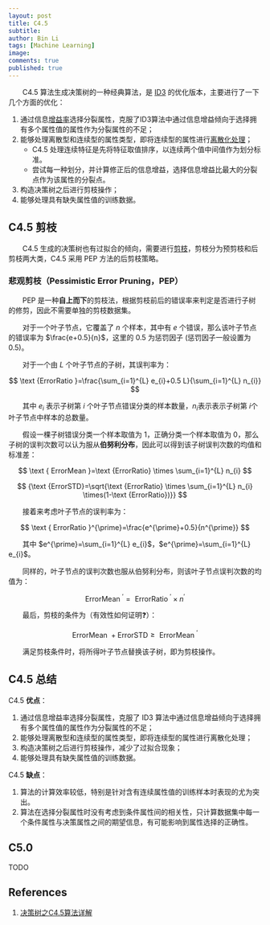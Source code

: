 ```yaml
---
layout: post
title: C4.5
subtitle:
author: Bin Li
tags: [Machine Learning]
image: 
comments: true
published: true
---
```


　　C4.5 算法生成决策树的一种经典算法，是 [ID3]([](http://hi-bin.com/2019-06-04-id3-iterative-dichotomiser-3/)) 的优化版本，主要进行了一下几个方面的优化：
1. 通过信息[增益率](http://hi-bin.com/2018-09-11-decision-tree/#112-增益率gain-ratio)选择分裂属性，克服了ID3算法中通过信息增益倾向于选择拥有多个属性值的属性作为分裂属性的不足；
2. 能够处理离散型和连续型的属性类型，即将连续型的属性进行[离散化处理](http://hi-bin.com/2018-09-11-decision-tree/#21-连续值处理)；
    * C4.5 处理连续特征是先将特征取值排序，以连续两个值中间值作为划分标准。
    * 尝试每一种划分，并计算修正后的信息增益，选择信息增益比最大的分裂点作为该属性的分裂点。
3. 构造决策树之后进行剪枝操作；
4. 能够处理具有缺失属性值的训练数据。

## C4.5 剪枝
　　C4.5 生成的决策树也有过拟合的倾向，需要进行[剪枝](http://hi-bin.com/2018-09-11-decision-tree/#13-剪枝处理pruning)，剪枝分为预剪枝和后剪枝两大类，C4.5 采用 PEP 方法的后剪枝策略。

### 悲观剪枝（Pessimistic Error Pruning，PEP）
　　PEP 是一种**自上而下**的剪枝法，根据剪枝前后的错误率来判定是否进行子树的修剪，因此不需要单独的剪枝数据集。

　　对于一个叶子节点，它覆盖了 $n$ 个样本，其中有 $e$ 个错误，那么该叶子节点的错误率为 $\frac{e+0.5}{n}$，这里的 $0.5$ 为惩罚因子 (惩罚因子一般设置为 0.5)。

　　对于一个由 $L$ 个叶子节点的子树，其误判率为：

$$
\text {ErrorRatio }=\frac{\sum_{i=1}^{L} e_{i}+0.5 L}{\sum_{i=1}^{L} n_{i}}
$$

　　其中 $e_i$ 表示子树第 $i$ 个叶子节点错误分类的样本数量，$n_i$表示表示子树第 $i$个叶子节点中样本的总数量。

　　假设一棵子树错误分类一个样本取值为 $1$，正确分类一个样本取值为 $0$，那么子树的误判次数可以认为服从**伯努利分布**，因此可以得到该子树误判次数的均值和标准差：

$$
\text { ErrorMean }=\text {ErrorRatio} \times \sum_{i=1}^{L} n_{i}
$$

$$
{\text {ErrorSTD}=\sqrt{\text {ErrorRatio} \times \sum_{i=1}^{L} n_{i} \times(1-\text {ErrorRatio})}}
$$

　　接着来考虑叶子节点的误判率为：

$$
\text { ErrorRatio }^{\prime}=\frac{e^{\prime}+0.5}{n^{\prime}}
$$

　　其中 $e^{\prime}=\sum_{i=1}^{L} e_{i}$，$e^{\prime}=\sum_{i=1}^{L} e_{i}$。

　　同样的，叶子节点的误判次数也服从伯努利分布，则该叶子节点误判次数的均值为：

$$
\text { ErrorMean }^{\prime}=\text { ErrorRatio }^{\prime} \times n^{\prime}
$$

　　最后，剪枝的条件为（有效性如何证明❓）：

$$
\text { ErrorMean } + \text {ErrorSTD} \geq \text { ErrorMean }^{\prime}
$$

　　满足剪枝条件时，将所得叶子节点替换该子树，即为剪枝操作。


## C4.5 总结

C4.5 **优点**： 
1. 通过信息增益率选择分裂属性，克服了 ID3 算法中通过信息增益倾向于选择拥有多个属性值的属性作为分裂属性的不足； 
2. 能够处理离散型和连续型的属性类型，即将连续型的属性进行离散化处理； 
3. 构造决策树之后进行剪枝操作，减少了过拟合现象； 
4. 能够处理具有缺失属性值的训练数据。

C4.5 **缺点**： 
1. 算法的计算效率较低，特别是针对含有连续属性值的训练样本时表现的尤为突出。 
2. 算法在选择分裂属性时没有考虑到条件属性间的相关性，只计算数据集中每一个条件属性与决策属性之间的期望信息，有可能影响到属性选择的正确性。


## C5.0
TODO

## References
1. [决策树之C4.5算法详解](https://blog.csdn.net/zhihua_oba/article/details/70632622)